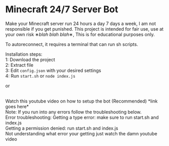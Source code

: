 # Minecraft 24/7 Server Bot
Make your Minecraft server run 24 hours a day 7 days a week, I am not responsible if you get punished. This project is intended for fair use, use at your own risk ∗*blah blah blah*∗, This is for educational purposes only.

To autoreconnect, it requires a terminal that can run sh scripts.


Installation steps:
<br>
1: Download the project
<br>
2: Extract file
<br>
3: Edit `config.json` with your desired settings
<br>
4: Run `start.sh` or `node index.js`

 or 
 
<br>
Watch this youtube video on how to setup the bot (Recommended) *link goes here* 


<br>
Note: If you run into any errors follow the troubleshooting below.
<br>
Error troubleshooting:
Getting a type error: make sure to run start.sh and index.js
<br>
Getting a permission denied: run start.sh and index.js
<br>
Not understanding what error your getting just watch the damn youtube video
<br>
